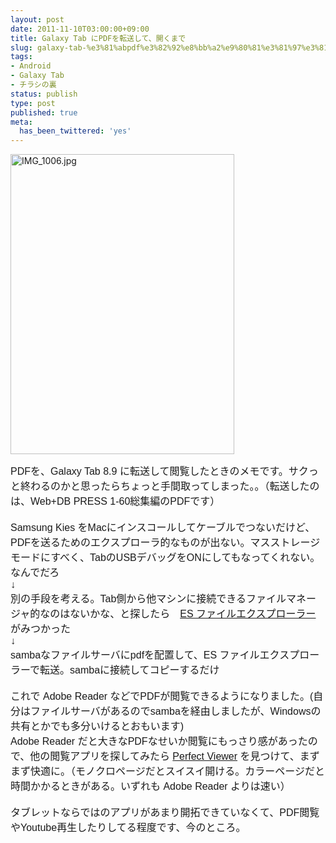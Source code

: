 ```yaml
---
layout: post
date: 2011-11-10T03:00:00+09:00
title: Galaxy Tab にPDFを転送して、開くまで
slug: galaxy-tab-%e3%81%abpdf%e3%82%92%e8%bb%a2%e9%80%81%e3%81%97%e3%81%a6%e3%80%81%e9%96%8b%e3%81%8f%e3%81%be%e3%81%a7
tags:
- Android
- Galaxy Tab
- チラシの裏
status: publish
type: post
published: true
meta:
  has_been_twittered: 'yes'
---
```

<p><img src="/images/uploads/2011/11/IMG_1006.jpg" width="358" height="480" alt="IMG_1006.jpg" /></p><font face="Arial" size="3">PDFを、Galaxy Tab 8.9 に転送して閲覧したときのメモです。サクっと終わるのかと思ったらちょっと手間取ってしまった。。（転送したのは、Web+DB PRESS 1-60総集編のPDFです）<br />
<br />
Samsung Kies をMacにインスコールしてケーブルでつないだけど、PDFを送るためのエクスプローラ的なものが出ない。マスストレージモードにすべく、TabのUSBデバッグをONにしてもなってくれない。なんでだろ<br /></font> <font face="Arial" size="3">↓<br /></font><font face="Arial" size="3">別の手段を考える。Tab側から他マシンに接続できるファイルマネージャ的なのはないかな、と探したら　<a href="https://market.android.com/details?id=com.estrongs.android.pop&amp;feature=search_result#?t=W251bGwsMSwxLDEsImNvbS5lc3Ryb25ncy5hbmRyb2lkLnBvcCJd">ES ファイルエクスプローラー</a> がみつかった<br /></font><font face="Arial" size="3">↓<br /></font><font face="Arial" size="3">sambaなファイルサーバにpdfを配置して、ES ファイルエクスプローラーで転送。sambaに接続してコピーするだけ<br />
<br />
これで Adobe Reader などでPDFが閲覧できるようになりました。(自分はファイルサーバがあるのでsambaを経由しましたが、Windowsの共有とかでも多分いけるとおもいます)</font><font face="Arial" size="3"><br /></font><font face="Arial" size="3">Adobe Reader だと大きなPDFなせいか閲覧にもっさり感があったので、他の閲覧アプリを探してみたら <a href="https://market.android.com/details?id=com.rookiestudio.perfectviewer&amp;feature=search_result#?t=W251bGwsMSwxLDEsImNvbS5yb29raWVzdHVkaW8ucGVyZmVjdHZpZXdlciJd">Perfect Viewer</a> を見つけて、まずまず快適に。</font><font face="Arial" size="3">（モノクロページだとスイスイ開ける。カラーページだと時間かかるときがある。いずれも Adobe Reader よりは速い）<br /></font>
<div style="font-family: Arial; font-size: medium;">
  <br />
</div>
<div style="font-family: Arial; font-size: medium;">
  タブレットならではのアプリがあまり開拓できていなくて、PDF閲覧やYoutube再生したりしてる程度です、今のところ。
</div>
